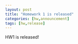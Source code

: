 ```yaml
---
layout: post
title: "Homework 1 is released"
categories: [hw,announcement]
tags: [hw,release]
---
```


HW1 is released!